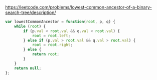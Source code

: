 https://leetcode.com/problems/lowest-common-ancestor-of-a-binary-search-tree/description/

```js
var lowestCommonAncestor = function(root, p, q) {
    while (root) {
        if (p.val < root.val && q.val < root.val) {
            root = root.left;
        } else if (p.val > root.val && q.val > root.val) {
            root = root.right;
        } else {
            return root;
        }
    }
    return null;
};
```